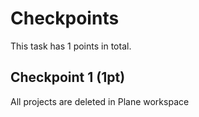 # Checkpoints

This task has 1 points in total. 

## Checkpoint 1 (1pt)

All projects are deleted in Plane workspace
